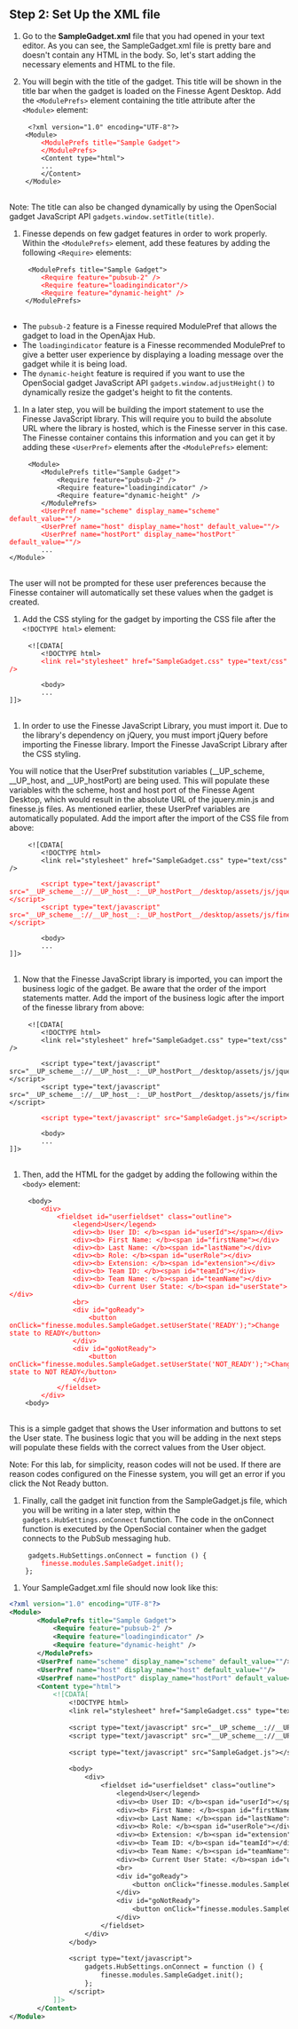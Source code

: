 ## Step 2: Set Up the XML file

1. Go to the **SampleGadget.xml** file that you had opened in your text editor.
As you can see, the SampleGadget.xml file is pretty bare and doesn't contain any HTML in the body. So, let's start adding the necessary elements and HTML to the file.

1. You will begin with the title of the gadget. This title will be shown in the title bar when the gadget is loaded on the Finesse Agent Desktop. Add the `<ModulePrefs>` element containing the title attribute after the `<Module>` element:

 <pre>
    <code>&lt;?xml version="1.0" encoding="UTF-8"?&gt;
    &lt;Module&gt;
        <span style="color:red">&lt;ModulePrefs title="Sample Gadget"&gt;
        &lt;/ModulePrefs&gt;</span>
        &lt;Content type="html"&gt;
        ...
        &lt;/Content&gt;
    &lt;/Module&gt;</code>
 </pre>
 
 Note: The title can also be changed dynamically by using the OpenSocial gadget JavaScript API `gadgets.window.setTitle(title)`.

1. Finesse depends on few gadget features in order to work properly. Within the `<ModulePrefs>` element, add these features by adding the following `<Require>` elements:

 <pre>
    <code>&lt;ModulePrefs title="Sample Gadget"&gt;
        <span style="color:red">&lt;Require feature="pubsub-2" /&gt;
        &lt;Require feature="loadingindicator"/&gt;
        &lt;Require feature="dynamic-height" /&gt;</span>
    &lt;/ModulePrefs&gt;</code>
 </pre>
 
 * The `pubsub-2` feature is a Finesse required ModulePref that allows the gadget to load in the OpenAjax Hub.
 * The `loadingindicator` feature is a Finesse recommended ModulePref to give a better user experience by displaying a loading message over the gadget while it is being load.
 * The `dynamic-height` feature is required if you want to use the OpenSocial gadget JavaScript API `gadgets.window.adjustHeight()` to dynamically resize the gadget's height to fit the contents.

1. In a later step, you will be building the import statement to use the Finesse JavaScript library. This will require you to build the absolute URL where the library is hosted, which is the Finesse server in this case. The Finesse container contains this information and you can get it by adding these `<UserPref>` elements after the `<ModulePrefs>` element:

 <pre>
    <code>&lt;Module&gt;
        &lt;ModulePrefs title="Sample Gadget"&gt;
            &lt;Require feature="pubsub-2" /&gt;
            &lt;Require feature="loadingindicator" /&gt;
            &lt;Require feature="dynamic-height" /&gt;
        &lt;/ModulePrefs&gt;
        <span style="color:red">&lt;UserPref name="scheme" display_name="scheme" default_value=""/&gt;
        &lt;UserPref name="host" display_name="host" default_value=""/&gt;
        &lt;UserPref name="hostPort" display_name="hostPort" default_value=""/&gt;</span>
        ...
&lt;/Module&gt;</code>
 </pre>
 
 The user will not be prompted for these user preferences because the Finesse container will automatically set these values when the gadget is created.

1. Add the CSS styling for the gadget by importing the CSS file after the `<!DOCTYPE html>` element:

 <pre>
    <code>&lt;![CDATA[
        &lt;!DOCTYPE html&gt;
        <span style="color:red">&lt;link rel="stylesheet" href="SampleGadget.css" type="text/css" /&gt;</span>

        &lt;body&gt;
        ...
]]></code>
 </pre>
 
1. In order to use the Finesse JavaScript Library, you must import it. Due to the library's dependency on jQuery, you must import jQuery before importing the Finesse library. Import the Finesse JavaScript Library after the CSS styling.

 You will notice that the UserPref substitution variables (\_\_UP\_scheme, \_\_UP\_host, and \_\_UP\_hostPort) are being used. This will populate these variables with the scheme, host and host port of the Finesse Agent Desktop, which would result in the absolute URL of the jquery.min.js and finesse.js files. As mentioned earlier, these UserPref variables are automatically populated. Add the import after the import of the CSS file from above:

 <pre>
    <code>&lt;![CDATA[
        &lt;!DOCTYPE html&gt;
        &lt;link rel="stylesheet" href="SampleGadget.css" type="text/css" /&gt;
        
        <span style="color:red">&lt;script type="text/javascript" src="__UP_scheme__://__UP_host__:__UP_hostPort__/desktop/assets/js/jquery.min.js"&gt;&lt;/script&gt;
        &lt;script type="text/javascript" src="__UP_scheme__://__UP_host__:__UP_hostPort__/desktop/assets/js/finesse.js"&gt;&lt;/script&gt;</span>

        &lt;body&gt;
        ...
]]></code>
 </pre>
 
1. Now that the Finesse JavaScript library is imported, you can import the business logic of the gadget. Be aware that the order of the import statements matter. Add the import of the business logic after the import of the finesse library from above:
 
 <pre>
    <code>&lt;![CDATA[
        &lt;!DOCTYPE html&gt;
        &lt;link rel="stylesheet" href="SampleGadget.css" type="text/css" /&gt;
        
        &lt;script type="text/javascript" src="__UP_scheme__://__UP_host__:__UP_hostPort__/desktop/assets/js/jquery.min.js"&gt;&lt;/script&gt;
        &lt;script type="text/javascript" src="__UP_scheme__://__UP_host__:__UP_hostPort__/desktop/assets/js/finesse.js"&gt;&lt;/script&gt;
        
        <span style="color:red">&lt;script type="text/javascript" src="SampleGadget.js"&gt;&lt;/script&gt;</span>

        &lt;body&gt;
        ...
]]></code>
 </pre>
 
1. Then, add the HTML for the gadget by adding the following within the `<body>` element:

 <pre>
    <code>&lt;body&gt;
        <span style="color:red">&lt;div&gt;
            &lt;fieldset id="userfieldset" class="outline"&gt;
                &lt;legend&gt;User&lt;/legend&gt;
                &lt;div&gt;&lt;b&gt; User ID: &lt;/b&gt;&lt;span id="userId"&gt;&lt;/span&gt;&lt;/div&gt;
                &lt;div&gt;&lt;b&gt; First Name: &lt;/b&gt;&lt;span id="firstName"&gt;&lt;/div&gt;
                &lt;div&gt;&lt;b&gt; Last Name: &lt;/b&gt;&lt;span id="lastName"&gt;&lt;/div&gt;
                &lt;div&gt;&lt;b&gt; Role: &lt;/b&gt;&lt;span id="userRole"&gt;&lt;/div&gt;
                &lt;div&gt;&lt;b&gt; Extension: &lt;/b&gt;&lt;span id="extension"&gt;&lt;/div&gt;
                &lt;div&gt;&lt;b&gt; Team ID: &lt;/b&gt;&lt;span id="teamId"&gt;&lt;/div&gt;
                &lt;div&gt;&lt;b&gt; Team Name: &lt;/b&gt;&lt;span id="teamName"&gt;&lt;/div&gt;
                &lt;div&gt;&lt;b&gt; Current User State: &lt;/b&gt;&lt;span id="userState"&gt;&lt;/div&gt;
                &lt;br&gt;
                &lt;div id="goReady"&gt;
                    &lt;button onClick="finesse.modules.SampleGadget.setUserState('READY');"&gt;Change state to READY&lt;/button&gt;
                &lt;/div&gt;
                &lt;div id="goNotReady"&gt;
                    &lt;button onClick="finesse.modules.SampleGadget.setUserState('NOT_READY');"&gt;Change state to NOT READY&lt;/button&gt;
                &lt;/div&gt;
            &lt;/fieldset&gt;
        &lt;/div&gt;</span>
    &lt;body&gt;</code>
 </pre>
 
 This is a simple gadget that shows the User information and buttons to set the User state. The business logic that you will be adding in the next steps will populate these fields with the correct values from the User object. 

 Note: For this lab, for simplicity, reason codes will not be used. If there are reason codes configured on the Finesse system, you will get an error if you click the Not Ready button.
 
1. Finally, call the gadget init function from the SampleGadget.js file, which you will be writing in a later step, within the `gadgets.HubSettings.onConnect` function. The code in the onConnect function is executed by the OpenSocial container when the gadget connects to the PubSub messaging hub.

 <pre>
    <code>gadgets.HubSettings.onConnect = function () {
        <span style="color:red">finesse.modules.SampleGadget.init();</span>
    };</code>
</pre>

1. Your SampleGadget.xml file should now look like this:

 ```xml
<?xml version="1.0" encoding="UTF-8"?>
<Module>
        <ModulePrefs title="Sample Gadget">
            <Require feature="pubsub-2" />
            <Require feature="loadingindicator" />
            <Require feature="dynamic-height" />
        </ModulePrefs>
        <UserPref name="scheme" display_name="scheme" default_value=""/>
        <UserPref name="host" display_name="host" default_value=""/>
        <UserPref name="hostPort" display_name="hostPort" default_value=""/>
        <Content type="html">
            <![CDATA[
                <!DOCTYPE html>
                <link rel="stylesheet" href="SampleGadget.css" type="text/css" />
                
                <script type="text/javascript" src="__UP_scheme__://__UP_host__:__UP_hostPort__/desktop/assets/js/jquery.min.js"></script>
                <script type="text/javascript" src="__UP_scheme__://__UP_host__:__UP_hostPort__/desktop/assets/js/finesse.js"></script>
    
                <script type="text/javascript" src="SampleGadget.js"></script>
    
                <body>
                    <div>
                        <fieldset id="userfieldset" class="outline">
                            <legend>User</legend>
                            <div><b> User ID: </b><span id="userId"></span></div>
                            <div><b> First Name: </b><span id="firstName"></div>
                            <div><b> Last Name: </b><span id="lastName"></div>
                            <div><b> Role: </b><span id="userRole"></div>
                            <div><b> Extension: </b><span id="extension"></div>
                            <div><b> Team ID: </b><span id="teamId"></div>
                            <div><b> Team Name: </b><span id="teamName"></div>
                            <div><b> Current User State: </b><span id="userState"></div>
                            <br>
                            <div id="goReady">
                                <button onClick="finesse.modules.SampleGadget.setUserState('READY');">Change state to READY</button>
                            </div>
                            <div id="goNotReady">
                                <button onClick="finesse.modules.SampleGadget.setUserState('NOT_READY');">Change state to NOT READY</button>
                            </div>
                        </fieldset>
                    </div>
                </body>
    
                <script type="text/javascript">
                    gadgets.HubSettings.onConnect = function () {
                        finesse.modules.SampleGadget.init();
                    };
                </script>
            ]]>
        </Content>
</Module>
```